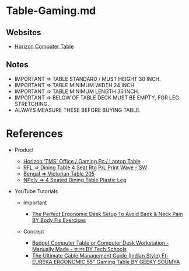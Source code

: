 # Table-Gaming.md

## Websites

* [Horizon Computer Table](https://horizonfurniture.com.bd/product-category/table/)

## Notes

* IMPORTANT => TABLE STANDARD / MUST HEIGHT 30 INCH.
* IMPORTANT => TABLE MINIMUM WIDTH 24 INCH.
* IMPORTANT => TABLE MINIMUM LENGTH 36 INCH.
* IMPORTANT => BELOW OF TABLE DECK MUST BE EMPTY, FOR LEG STRETCHING.
* ALWAYS MEASURE THESE BEFORE BUYING TABLE.

# References

* Product
  * [Horizon ‘TMS’ Office / Gaming Pc / Laptop Table](https://horizonfurniture.com.bd/product/horizon-tms-office-gaming-pc-laptop-table/)
  * [RFL => Dining Table 4 Seat Rtg P/L Print Wave - SW](https://rfleshop.com/furniture-and-decors/home-furniture/table-price-in-bangladesh-2023/dining-table-4-seat-rtg-p-l-print-wave-sw-test/)
  * [Bengal => Victorian Table 205](https://bengal.com.bd/product/victorian-table-b-205/)
  * [NPoly => 4 Seated Dining Table Plastic Leg](https://www.nationalpolymer.net/details/by/category/4-seated-dining-table-plastic-leg)

* YouTube Tutorials

  * Important
    * [The Perfect Ergonomic Desk Setup To Avoid Back & Neck Pain BY Body Fix Exercises](https://www.youtube.com/watch?v=riD8Xt8r1MQ)

  * Concept
    * [Budget Computer Table or Computer Desk Workstation - Manually Made - বাংলায় BY Tech Schools](https://www.youtube.com/watch?v=eBP-jJ1n2Uw)
    * [The Ultimate Cable Management Guide (Indian Style) Ft- EUREKA ERGONOMIC 55" Gaming Table BY GEEKY SOUMYA](https://www.youtube.com/watch?v=8mCMsZTK4Jk)
